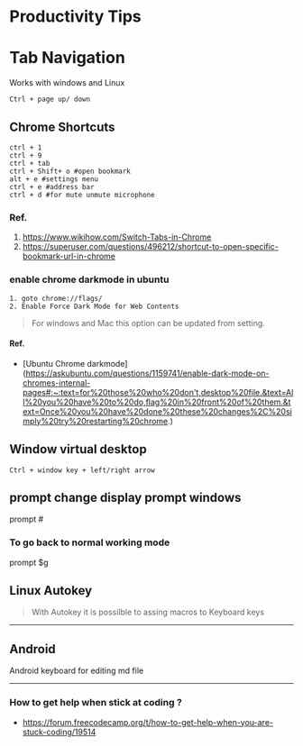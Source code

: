 # Productivity Tips
# Tab Navigation
Works with windows and Linux
```
Ctrl + page up/ down
```
## Chrome Shortcuts
```
ctrl + 1
ctrl + 9
ctrl + tab
ctrl + Shift+ o #open bookmark
alt + e #settings menu
ctrl + e #address bar
ctrl + d #for mute unmute microphone
```
### Ref.
1. https://www.wikihow.com/Switch-Tabs-in-Chrome  
1. https://superuser.com/questions/496212/shortcut-to-open-specific-bookmark-url-in-chrome  
### enable chrome darkmode in ubuntu

```
1. goto chrome://flags/
2. Enable Force Dark Mode for Web Contents
```
> For windows and Mac this option can be updated from setting.
#### Ref.
* [Ubuntu Chrome darkmode] (https://askubuntu.com/questions/1159741/enable-dark-mode-on-chromes-internal-pages#:~:text=for%20those%20who%20don't,desktop%20file.&text=All%20you%20have%20to%20do,flag%20in%20front%20of%20them.&text=Once%20you%20have%20done%20these%20changes%2C%20simply%20try%20restarting%20chrome.)
## Window virtual desktop
```
Ctrl + window key + left/right arrow
```
## prompt change display prompt windows
prompt #
### To go back to normal working mode
prompt $g
## Linux Autokey
> With Autokey it is possilble to assing macros to Keyboard keys
---
## Android
Android keyboard for editing md file

---
### How to get help when stick at coding ?
* https://forum.freecodecamp.org/t/how-to-get-help-when-you-are-stuck-coding/19514
